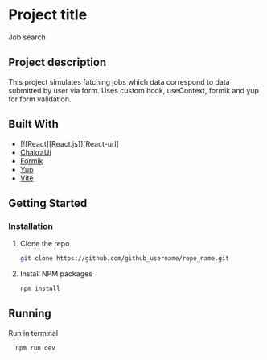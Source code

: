 # Project title

Job search


## Project description

This project simulates fatching jobs which data correspond to data submitted by user via form. Uses custom hook, useContext, formik and yup for form validation.


## Built With

* [![React][React.js]][React-url]
* [ChakraUi](https://chakra-ui.com/)
* [Formik](https://formik.org/)
* [Yup](https://github.com/jquense/yup)
* [Vite](https://vitejs.dev/)

## Getting Started

### Installation

1. Clone the repo
   ```sh
   git clone https://github.com/github_username/repo_name.git
   ```
2. Install NPM packages
   ```sh
   npm install
   ```

## Running

Run in terminal
 ```sh
   npm run dev
   ```